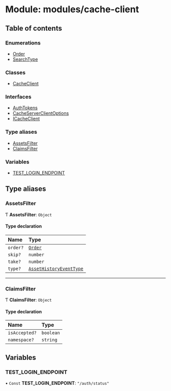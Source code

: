 # Module: modules/cache-client

## Table of contents

### Enumerations

- [Order](../enums/modules_cache_client.Order.md)
- [SearchType](../enums/modules_cache_client.SearchType.md)

### Classes

- [CacheClient](../classes/modules_cache_client.CacheClient.md)

### Interfaces

- [AuthTokens](../interfaces/modules_cache_client.AuthTokens.md)
- [CacheServerClientOptions](../interfaces/modules_cache_client.CacheServerClientOptions.md)
- [ICacheClient](../interfaces/modules_cache_client.ICacheClient.md)

### Type aliases

- [AssetsFilter](modules_cache_client.md#assetsfilter)
- [ClaimsFilter](modules_cache_client.md#claimsfilter)

### Variables

- [TEST\_LOGIN\_ENDPOINT](modules_cache_client.md#test_login_endpoint)

## Type aliases

### AssetsFilter

Ƭ **AssetsFilter**: `Object`

#### Type declaration

| Name | Type |
| :------ | :------ |
| `order?` | [`Order`](../enums/modules_cache_client.Order.md) |
| `skip?` | `number` |
| `take?` | `number` |
| `type?` | [`AssetHistoryEventType`](../enums/modules_assets.AssetHistoryEventType.md) |

___

### ClaimsFilter

Ƭ **ClaimsFilter**: `Object`

#### Type declaration

| Name | Type |
| :------ | :------ |
| `isAccepted?` | `boolean` |
| `namespace?` | `string` |

## Variables

### TEST\_LOGIN\_ENDPOINT

• `Const` **TEST\_LOGIN\_ENDPOINT**: ``"/auth/status"``

